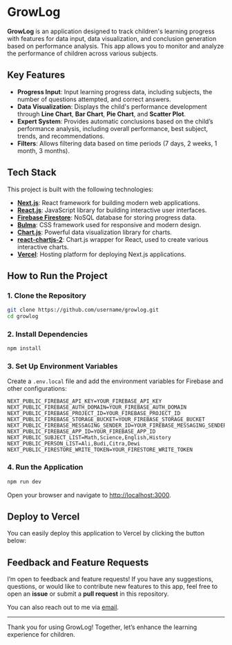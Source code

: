 # GrowLog

**GrowLog** is an application designed to track children's learning progress with features for data input, data visualization, and conclusion generation based on performance analysis. This app allows you to monitor and analyze the performance of children across various subjects.

## Key Features

- **Progress Input**: Input learning progress data, including subjects, the number of questions attempted, and correct answers.
- **Data Visualization**: Displays the child's performance development through **Line Chart**, **Bar Chart**, **Pie Chart**, and **Scatter Plot**.
- **Expert System**: Provides automatic conclusions based on the child’s performance analysis, including overall performance, best subject, trends, and recommendations.
- **Filters**: Allows filtering data based on time periods (7 days, 2 weeks, 1 month, 3 months).

## Tech Stack

This project is built with the following technologies:

- [**Next.js**](https://nextjs.org/): React framework for building modern web applications.
- [**React.js**](https://reactjs.org/): JavaScript library for building interactive user interfaces.
- [**Firebase Firestore**](https://firebase.google.com/docs/firestore): NoSQL database for storing progress data.
- [**Bulma**](https://bulma.io/): CSS framework used for responsive and modern design.
- [**Chart.js**](https://www.chartjs.org/): Powerful data visualization library for charts.
- [**react-chartjs-2**](https://react-chartjs-2.js.org/): Chart.js wrapper for React, used to create various interactive charts.
- [**Vercel**](https://vercel.com/): Hosting platform for deploying Next.js applications.

## How to Run the Project

### 1\. Clone the Repository

```bash
git clone https://github.com/username/growlog.git
cd growlog
```

### 2\. Install Dependencies

```bash
npm install
```

### 3\. Set Up Environment Variables

Create a `.env.local` file and add the environment variables for Firebase and other configurations:

```plaintext
NEXT_PUBLIC_FIREBASE_API_KEY=YOUR_FIREBASE_API_KEY
NEXT_PUBLIC_FIREBASE_AUTH_DOMAIN=YOUR_FIREBASE_AUTH_DOMAIN
NEXT_PUBLIC_FIREBASE_PROJECT_ID=YOUR_FIREBASE_PROJECT_ID
NEXT_PUBLIC_FIREBASE_STORAGE_BUCKET=YOUR_FIREBASE_STORAGE_BUCKET
NEXT_PUBLIC_FIREBASE_MESSAGING_SENDER_ID=YOUR_FIREBASE_MESSAGING_SENDER_ID
NEXT_PUBLIC_FIREBASE_APP_ID=YOUR_FIREBASE_APP_ID
NEXT_PUBLIC_SUBJECT_LIST=Math,Science,English,History
NEXT_PUBLIC_PERSON_LIST=Ali,Budi,Citra,Dewi
NEXT_PUBLIC_FIRESTORE_WRITE_TOKEN=YOUR_FIRESTORE_WRITE_TOKEN
```

### 4\. Run the Application

```bash
npm run dev
```

Open your browser and navigate to <http://localhost:3000>.

## Deploy to Vercel

You can easily deploy this application to Vercel by clicking the button below:

## Feedback and Feature Requests

I’m open to feedback and feature requests! If you have any suggestions, questions, or would like to contribute new features to this app, feel free to open an **issue** or submit a **pull request** in this repository.

You can also reach out to me via [email](mailto:your-email@example.com).

---

Thank you for using GrowLog! Together, let’s enhance the learning experience for children.